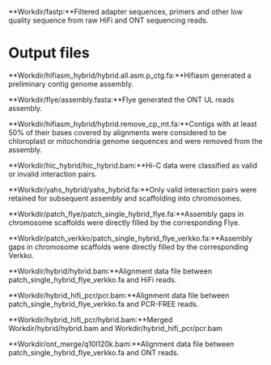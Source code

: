 **Workdir/fastp:**Filtered adapter sequences, primers and other low quality 
sequence from raw HiFi and ONT sequencing reads.
# Output files

**Workdir/hifiasm_hybrid/hybrid.all.asm.p_ctg.fa:**Hifiasm generated a preliminary contig genome assembly.

**Workdir/flye/assembly.fasta:**Flye generated the ONT UL reads assembly.

**Workdir/hifiasm_hybrid/hybrid.remove_cp_mt.fa:**Contigs with at least 50% of their bases covered by alignments were considered to be chloroplast or mitochondria genome sequences and were removed from the assembly.

**Workdir/hic_hybrid/hic_hybrid.bam:**Hi-C data were classified as valid or invalid interaction pairs.

**Workdir/yahs_hybrid/yahs_hybrid.fa:**Only valid interaction pairs were retained for subsequent assembly and scaffolding into chromosomes.

**Workdir/patch_flye/patch_single_hybrid_flye.fa:**Assembly gaps in chromosome scaffolds were directly filled by the corresponding Flye.

**Workdir/patch_verkko/patch_single_hybrid_flye_verkko.fa:**Assembly gaps in chromosome scaffolds were directly filled by the corresponding Verkko.

**Workdir/hybrid/hybrid.bam:**Alignment data file between patch_single_hybrid_flye_verkko.fa and HiFi reads.

**Workdir/hybrid_hifi_pcr/pcr.bam:**Alignment data file between patch_single_hybrid_flye_verkko.fa and PCR-FREE reads.

**Workdir/hybrid_hifi_pcr/hybrid.bam:**Merged Workdir/hybrid/hybrid.bam and Workdir/hybrid_hifi_pcr/pcr.bam

**Workdir/ont_merge/q10l120k.bam:**Alignment data file between patch_single_hybrid_flye_verkko.fa and ONT reads.